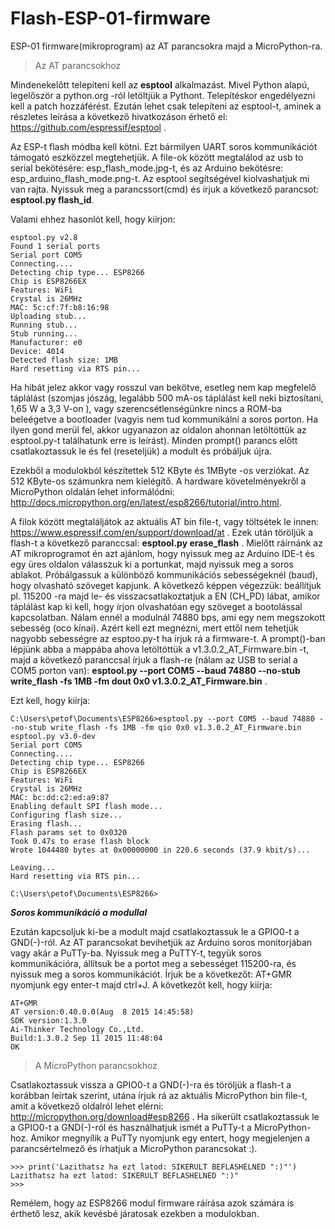 # Flash-ESP-01-firmware
ESP-01 firmware(mikroprogram) az AT parancsokra majd a MicroPython-ra.
> Az AT parancsokhoz

Mindenekelőtt telepíteni kell az **esptool** alkalmazást. Mivel Python alapú, legelőször a python.org -ról letöltjük a Pythont. Telepítéskor engedélyezni kell a patch hozzáférést. Ezután lehet csak telepíteni az esptool-t, aminek a részletes leírása a következő hivatkozáson érhető el: https://github.com/espressif/esptool .

Az ESP-t flash módba kell kötni. Ezt bármilyen UART soros kommunikációt támogató eszközzel megtehetjük. A file-ok között megtalálod az usb to serial bekötésére: esp_flash_mode.jpg-t, és az Arduino bekötésre: esp_arduino_flash_mode.png-t.
 Az esptool segítségével kiolvashatjuk mi van rajta. Nyissuk meg a parancssort(cmd) és írjuk a következő parancsot: **esptool.py flash_id**.

Valami ehhez hasonlót kell, hogy kiírjon:
```
esptool.py v2.8
Found 1 serial ports
Serial port COM5
Connecting....
Detecting chip type... ESP8266
Chip is ESP8266EX
Features: WiFi
Crystal is 26MHz
MAC: 5c:cf:7f:b8:16:98
Uploading stub...
Running stub...
Stub running...
Manufacturer: e0
Device: 4014
Detected flash size: 1MB
Hard resetting via RTS pin...
```
Ha hibát jelez akkor vagy rosszul van bekötve, esetleg nem kap megfelelő táplálást (szomjas jószág, legalább 500 mA-os táplálást kell neki biztosítani, 1,65 W a 3,3 V-on ), vagy szerencsétlenségünkre nincs a ROM-ba beleégetve a bootloader (vagyis nem tud kommunikálni a soros porton. Ha ilyen gond merül fel, akkor ugyanazon az oldalon ahonnan letöltöttük az esptool.py-t találhatunk erre is leírást). Minden prompt() parancs előtt csatlakoztassuk le és fel (reseteljük) a modult és próbáljuk újra.

Ezekből a modulokból készítettek 512 KByte és 1MByte -os verziókat. Az 512 KByte-os számunkra nem kielégítő. A hardware
követelményekről a MicroPython oldalán lehet informálódni: http://docs.micropython.org/en/latest/esp8266/tutorial/intro.html.

A filok között megtaláljátok az aktuális AT bin file-t, vagy töltsétek le innen: https://www.espressif.com/en/support/download/at .
Ezek után töröljük a flash-t a következő paranccsal: **esptool.py erase_flash** . Mielőtt ráírnánk az AT mikroprogramot én azt ajánlom, hogy nyissuk meg az Arduino IDE-t és egy üres oldalon válasszuk ki a portunkat, majd nyissuk meg a soros ablakot. Próbálgassuk a különböző kommunikációs sebességeknél (baud), hogy olvasható szöveget kapjunk. A következő képpen végezzük: beállítjuk pl. 115200 -ra majd le- és visszacsatlakoztatjuk a EN (CH_PD) lábat, amikor táplálást kap ki kell, hogy írjon olvashatóan egy szöveget a bootolással kapcsolatban. Nálam ennél a modulnál 74880 bps, ami egy nem megszokott sebesség (oco kínai). Azért kell ezt megnézni, mert ettől nem tehetjük nagyobb sebességre az esptoo.py-t ha írjuk rá a firmware-t. A prompt()-ban lépjünk abba a mappába ahova letöltöttük a v1.3.0.2_AT_Firmware.bin -t, majd a következő paranccsal írjuk a flash-re (nálam az USB to serial a COM5 porton van): **esptool.py --port COM5 --baud 74880 --no-stub write_flash -fs 1MB -fm dout 0x0 v1.3.0.2_AT_Firmware.bin** . 

Ezt kell, hogy kiírja:
```
C:\Users\petof\Documents\ESP8266>esptool.py --port COM5 --baud 74880 --no-stub write_flash -fs 1MB -fm qio 0x0 v1.3.0.2_AT_Firmware.bin
esptool.py v3.0-dev
Serial port COM5
Connecting....
Detecting chip type... ESP8266
Chip is ESP8266EX
Features: WiFi
Crystal is 26MHz
MAC: bc:dd:c2:ed:a9:87
Enabling default SPI flash mode...
Configuring flash size...
Erasing flash...
Flash params set to 0x0320
Took 0.47s to erase flash block
Wrote 1044480 bytes at 0x00000000 in 220.6 seconds (37.9 kbit/s)...

Leaving...
Hard resetting via RTS pin...

C:\Users\petof\Documents\ESP8266>
```
***Soros kommunikáció a modullal***

Ezután kapcsoljuk ki-be a modult majd csatlakoztassuk le a GPIO0-t a GND(-)-ról. Az AT parancsokat bevihetjük az Arduino soros monitorjában vagy akár a PuTTy-ba. Nyissuk meg a PuTTY-t, tegyük soros kommunikációra, állítsuk be a portot meg a sebességet 115200-ra, és nyissuk meg a soros kommunikációt. Írjuk be a következőt: AT+GMR nyomjunk egy enter-t majd ctrl+J. A következőt kell, hogy kiírja:
```
AT+GMR
AT version:0.40.0.0(Aug  8 2015 14:45:58)
SDK version:1.3.0
Ai-Thinker Technology Co.,Ltd.
Build:1.3.0.2 Sep 11 2015 11:48:04
OK
```
> A MicroPython parancsokhoz

Csatlakoztassuk vissza a GPIO0-t a GND(-)-ra és töröljük a flash-t a korábban leírtak szerint, utána írjuk rá az aktuális MicroPython bin file-t, amit a következő oldalról lehet elérni: http://micropython.org/download#esp8266 . Ha sikerült csatlakoztassuk le a GPIO0-t a GND(-)-ról és használhatjuk ismét a PuTTy-t a MicroPython-hoz. Amikor megnyílik a PuTTy nyomjunk egy entert, hogy megjelenjen a parancsértelmező és írhatjuk a MicroPython parancsokat :).
```
>>> print('Lazithatsz ha ezt latod: SIKERULT BEFLASHELNED ":)"')
Lazithatsz ha ezt latod: SIKERULT BEFLASHELNED ":)"
>>>
```
Remélem, hogy az ESP8266 modul firmware ráírása azok számára is érthető lesz, akik kevésbé járatosak ezekben a modulokban.
